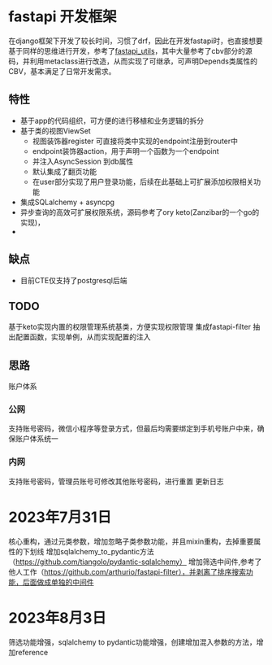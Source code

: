 # fastapi 开发框架
在django框架下开发了较长时间，习惯了drf，因此在开发fastapi时，也直接想要基于同样的思维进行开发，参考了<a href="https://github.com/dmontagu/fastapi-utils">fastapi_utils</a>，其中大量参考了cbv部分的源码，并利用metaclass进行改造，从而实现了可继承，可声明Depends类属性的CBV，基本满足了日常开发需求。
## 特性
- 基于app的代码组织，可方便的进行移植和业务逻辑的拆分
- 基于类的视图ViewSet
  - 视图装饰器register 可直接将类中实现的endpoint注册到router中
  - endpoint装饰器action，用于声明一个函数为一个endpoint
  - 并注入AsyncSession 到db属性
  - 默认集成了翻页功能
  - 在user部分实现了用户登录功能，后续在此基础上可扩展添加权限相关功能
- 集成SQLalchemy + asyncpg
- 异步查询的高效可扩展权限系统，源码参考了ory keto(Zanzibar的一个go的实现)，
- 
## 缺点
- 目前CTE仅支持了postgresql后端

## TODO
基于keto实现内置的权限管理系统基类，方便实现权限管理
集成fastapi-filter
抽出配置函数，实现单例，从而实现配置的注入


## 思路
账户体系
### 公网
支持账号密码，微信小程序等登录方式，但最后均需要绑定到手机号账户中来，确保账户体系统一

### 内网
支持账号密码，管理员账号可修改其他账号密码，进行重置
更新日志
# 2023年7月31日
核心重构，通过元类参数，增加忽略子类参数功能，并且mixin重构，去掉重要属性的下划线
增加sqlalchemy_to_pydantic方法（https://github.com/tiangolo/pydantic-sqlalchemy）
增加筛选中间件,参考了他人工作（https://github.com/arthurio/fastapi-filter），并剥离了排序搜索功能，后面做成单独的中间件
# 2023年8月3日
筛选功能增强，sqlalchemy to pydantic功能增强，创建增加混入参数的方法，增加reference